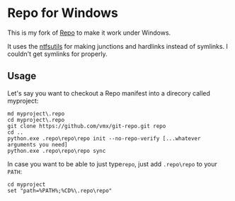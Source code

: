 Repo for Windows
================

This is my fork of [Repo][1] to make it work under Windows.

It uses the [ntfsutils][2] for making junctions and hardlinks
instead of symlinks. I couldn't get symlinks for properly.

[1]: https://code.google.com/p/git-repo/
[2]: https://github.com/sid0/ntfs


Usage
-----

Let's say you want to checkout a Repo manifest into a direcory
called myproject:

    md myproject\.repo
    cd myproject\.repo
    git clone https://github.com/vmx/git-repo.git repo
    cd ..
    python.exe .repo\repo\repo init --no-repo-verify [...whatever arguments you need]
    python.exe .repo\repo\repo sync

In case you want to be able to just type`repo`, just add `.repo\repo`
to your `PATH`:

    cd myproject
    set "path=%PATH%;%CD%\.repo\repo"

